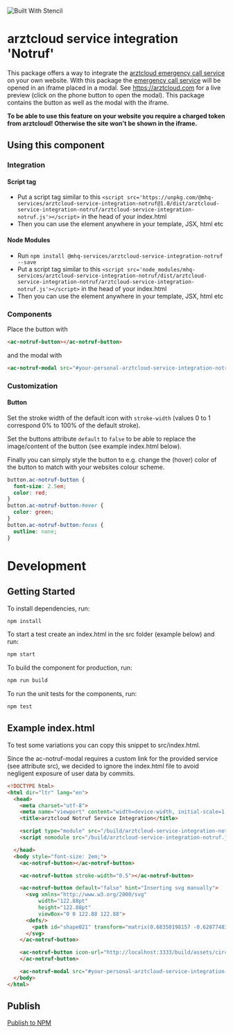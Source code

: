 ![Built With Stencil](https://img.shields.io/badge/-Built%20With%20Stencil-16161d.svg?logo=data%3Aimage%2Fsvg%2Bxml%3Bbase64%2CPD94bWwgdmVyc2lvbj0iMS4wIiBlbmNvZGluZz0idXRmLTgiPz4KPCEtLSBHZW5lcmF0b3I6IEFkb2JlIElsbHVzdHJhdG9yIDE5LjIuMSwgU1ZHIEV4cG9ydCBQbHVnLUluIC4gU1ZHIFZlcnNpb246IDYuMDAgQnVpbGQgMCkgIC0tPgo8c3ZnIHZlcnNpb249IjEuMSIgaWQ9IkxheWVyXzEiIHhtbG5zPSJodHRwOi8vd3d3LnczLm9yZy8yMDAwL3N2ZyIgeG1sbnM6eGxpbms9Imh0dHA6Ly93d3cudzMub3JnLzE5OTkveGxpbmsiIHg9IjBweCIgeT0iMHB4IgoJIHZpZXdCb3g9IjAgMCA1MTIgNTEyIiBzdHlsZT0iZW5hYmxlLWJhY2tncm91bmQ6bmV3IDAgMCA1MTIgNTEyOyIgeG1sOnNwYWNlPSJwcmVzZXJ2ZSI%2BCjxzdHlsZSB0eXBlPSJ0ZXh0L2NzcyI%2BCgkuc3Qwe2ZpbGw6I0ZGRkZGRjt9Cjwvc3R5bGU%2BCjxwYXRoIGNsYXNzPSJzdDAiIGQ9Ik00MjQuNywzNzMuOWMwLDM3LjYtNTUuMSw2OC42LTkyLjcsNjguNkgxODAuNGMtMzcuOSwwLTkyLjctMzAuNy05Mi43LTY4LjZ2LTMuNmgzMzYuOVYzNzMuOXoiLz4KPHBhdGggY2xhc3M9InN0MCIgZD0iTTQyNC43LDI5Mi4xSDE4MC40Yy0zNy42LDAtOTIuNy0zMS05Mi43LTY4LjZ2LTMuNkgzMzJjMzcuNiwwLDkyLjcsMzEsOTIuNyw2OC42VjI5Mi4xeiIvPgo8cGF0aCBjbGFzcz0ic3QwIiBkPSJNNDI0LjcsMTQxLjdIODcuN3YtMy42YzAtMzcuNiw1NC44LTY4LjYsOTIuNy02OC42SDMzMmMzNy45LDAsOTIuNywzMC43LDkyLjcsNjguNlYxNDEuN3oiLz4KPC9zdmc%2BCg%3D%3D&colorA=16161d&style=flat-square)

# arztcloud service integration 'Notruf'

This package offers a way to integrate the [arztcloud emergency call service](https://arztcloud.com/services/notruf) on your own website.
With this package the [emergency call service](https://arztcloud.com/services/notruf) will be opened in an iframe placed in a modal.
See <https://arztcloud.com> for a live preview (click on the phone button to open the modal).
This package contains the button as well as the modal with the iframe.

**To be able to use this feature on your website you require a charged token from arztcloud! Otherwise the site won't be shown in the iframe.**

## Using this component

### Integration

#### Script tag

-   Put a script tag similar to this `<script src='https://unpkg.com/@mhq-services/arztcloud-service-integration-notruf@1.0/dist/arztcloud-service-integration-notruf/arztcloud-service-integration-notruf.js'></script>` in the head of your index.html
-   Then you can use the element anywhere in your template, JSX, html etc

#### Node Modules

-   Run `npm install @mhq-services/arztcloud-service-integration-notruf --save`
-   Put a script tag similar to this `<script src='node_modules/mhq-services/arztcloud-service-integration-notruf/dist/arztcloud-service-integration-notruf/arztcloud-service-integration-notruf.js'></script>` in the head of your index.html
-   Then you can use the element anywhere in your template, JSX, html etc

### Components

Place the button with

```html
<ac-notruf-button></ac-notruf-button>
```

and the modal with

```html
<ac-notruf-modal src="#your-personal-arztcloud-service-integration-notruf-link"></ac-notruf-modal>
```

### Customization

#### Button

Set the stroke width of the default icon with `stroke-width` (values 0 to 1 correspond 0% to 100% of the default stroke).

Set the buttons attribute `default` to `false` to be able to replace the image/content of the button (see example index.html below).

Finally you can simply style the button to e.g. change the (hover) color of the button to match with your websites colour scheme.

```css
button.ac-notruf-button {
  font-size: 2.5em;
  color: red;
}
button.ac-notruf-button:hover {
  color: green;
}
button.ac-notruf-button:focus {
  outline: none;
}
```

# Development

## Getting Started

To install dependencies, run:

```bash
npm install
```

To start a test create an index.html in the src folder (example below) and run:

```bash
npm start
```

To build the component for production, run:

```bash
npm run build
```

To run the unit tests for the components, run:

```bash
npm test
```

## Example index.html

To test some variations you can copy this snippet to src/index.html.

Since the ac-notruf-modal requires a custom link for the provided service (see attribute src),
we decided to ignore the index.html file to avoid negligent exposure of user data by commits.

```html
<!DOCTYPE html>
<html dir="ltr" lang="en">
  <head>
    <meta charset="utf-8">
    <meta name="viewport" content="width=device-width, initial-scale=1.0, minimum-scale=1.0, maximum-scale=5.0">
    <title>arztcloud Notruf Service Integration</title>

    <script type="module" src="/build/arztcloud-service-integration-notruf.esm.js"></script>
    <script nomodule src="/build/arztcloud-service-integration-notruf.js"></script>

  </head>
  <body style="font-size: 2em;">
    <ac-notruf-button></ac-notruf-button>

    <ac-notruf-button stroke-width="0.5"></ac-notruf-button>

    <ac-notruf-button default="false" hint="Inserting svg manually">
      <svg xmlns="http://www.w3.org/2000/svg"
          width="122.88pt"
          height="122.88pt"
          viewBox="0 0 122.88 122.88">
      <defs/>
        <path id="shape021" transform="matrix(0.68350198157 -0.62877483791 -0.62877483791 -0.68350198157 45.136263922 108.17101304)" fill="currentColor" stroke="currentColor" stroke-width="2.4000089552" stroke-linecap="round" stroke-linejoin="round" d="M24.6533 18.2009C26.479 16.1757 34.1312 12.8904 47.3855 12.1331C60.5442 11.5515 65.2533 14.7014 68.0898 16.5219C68.8841 21.4509 68.1822 22.2766 68.2946 25.7011C75.5726 32.9718 90.2492 38.462 92.2291 35.4802C94.7714 30.9937 94.7024 20.6676 87.5061 13.1733C85.3832 11.5376 76.0758 -0.250268 50.1344 0.00405487C24.1935 0.258378 11.1431 7.67136 3.39545 18.6513C-2.28511 26.5889 0.456893 35.5261 2.36729 37.6029C6.07042 39.3539 16.9834 35.8481 24.0991 28.0571C23.8566 25.66 23.5016 20.7207 24.6533 18.2009Z"/>
      </svg>
    </ac-notruf-button>

    <ac-notruf-button icon-url="http://localhost:3333/build/assets/circle-phone_icon.svg" default="false">
    </ac-notruf-button>

    <ac-notruf-modal src="#your-personal-arztcloud-service-integration-notruf-link"></ac-notruf-modal>
  </body>
</html>
```

## Publish

[Publish to NPM](https://docs.npmjs.com/getting-started/publishing-npm-packages)
